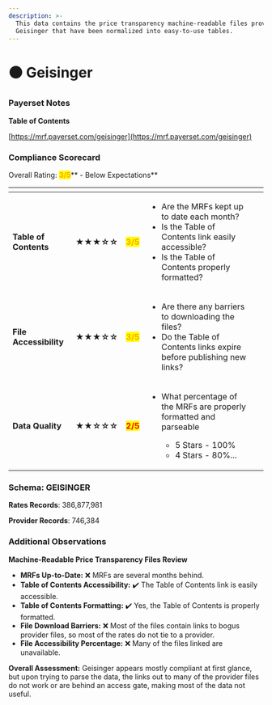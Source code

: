 ```yaml
---
description: >-
  This data contains the price transparency machine-readable files provided by
  Geisinger that have been normalized into easy-to-use tables.
---
```


# 🟠 Geisinger

### Payerset Notes

**Table of Contents**

[https://mrf.payerset.com/geisinger](https://mrf.payerset.com/geisinger)

### Compliance Scorecard

Overall Rating: <mark style="color:orange;">**3/5**</mark>** - Below Expectations**

<table data-view="cards"><thead><tr><th></th><th></th><th></th><th></th><th data-hidden data-card-cover data-type="files"></th></tr></thead><tbody><tr><td><strong>Table of Contents</strong></td><td><strong>★★★☆☆</strong></td><td><mark style="color:orange;"><strong>3/5</strong></mark></td><td><ul><li>Are the MRFs kept up to date each month? </li><li>Is the Table of Contents link easily accessible?</li><li>Is the Table of Contents properly formatted?</li></ul></td><td></td></tr><tr><td><strong>File Accessibility</strong></td><td><strong>★★★☆☆</strong></td><td><mark style="color:orange;"><strong>3/5</strong></mark></td><td><ul><li>Are there any barriers to downloading the files?</li><li>Do the Table of Contents links expire before publishing new links?</li></ul></td><td></td></tr><tr><td><strong>Data Quality</strong></td><td><strong>★★☆☆☆</strong></td><td><mark style="color:red;"><strong>2/5</strong></mark></td><td><ul><li><p>What percentage of the MRFs are properly formatted and parseable</p><ul><li>5 Stars - 100%</li><li>4 Stars - 80%...</li></ul></li></ul></td><td></td></tr></tbody></table>

### Schema: GEISINGER

**Rates Records**: 386,877,981

**Provider Records**: 746,384

### Additional Observations

**Machine-Readable Price Transparency Files Review**

* **MRFs Up-to-Date:** ❌ MRFs are several months behind.
* **Table of Contents Accessibility:** ✔️ The Table of Contents link is easily accessible.
* **Table of Contents Formatting:** ✔️ Yes, the Table of Contents is properly formatted.
* **File Download Barriers:** ❌ Most of the files contain links to bogus provider files, so most of the rates do not tie to a provider.
* **File Accessibility Percentage:** ❌ Many of the files linked are unavailable.

**Overall Assessment:** Geisinger appears mostly compliant at first glance, but upon trying to parse the data, the links out to many of the provider files do not work or are behind an access gate, making most of the data not useful.
